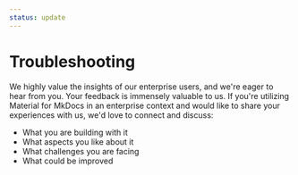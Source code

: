 ```yaml
---
status: update
---
```


# Troubleshooting

We highly value the insights of our enterprise users, and we're eager to hear
from you. Your feedback is immensely valuable to us. If you're utilizing
Material for MkDocs in an enterprise context and would like to share your
experiences with us, we'd love to connect and discuss:

- What you are building with it
- What aspects you like about it
- What challenges you are facing
- What could be improved
